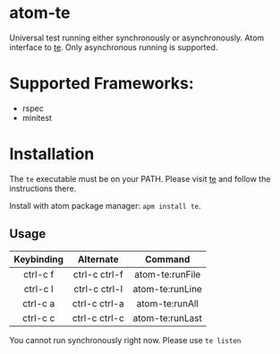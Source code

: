 # atom-te

Universal test running either synchronously or asynchronously. Atom interface to [te](https://github.com/jetaggart/te). Only asynchronous running is supported.

# Supported Frameworks:
* rspec
* minitest


# Installation

The `te` executable must be on your PATH. Please visit [te](https://github.com/jetaggart/te) and follow the instructions there.

Install with atom package manager: `apm install te`.


## Usage

| Keybinding | Alternate | Command |
|:----------:|:---------:|:-------:|
| ctrl-c f | ctrl-c ctrl-f | atom-te:runFile |
| ctrl-c l | ctrl-c ctrl-l | atom-te:runLine |
| ctrl-c a | ctrl-c ctrl-a | atom-te:runAll |
| ctrl-c c | ctrl-c ctrl-c | atom-te:runLast |


You cannot run synchronously right now. Please use `te listen`
